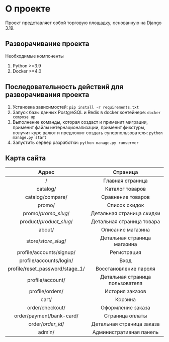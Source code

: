# О проекте

Проект представляет собой торговую площадку, основанную на Django 3.19.  


## Разворачивание проекта

Необходимые компоненты
1. Python >=3.9
2. Docker >=4.0

## Последовательность действий для разворачивания проекта

1. Установка зависимостей: `pip install -r requirements.txt`
2. Запуск базы данных PostgreSQL и Redis в docker контейнере: `docker compose up`
3. Выполнение команды, которая создаст и применит миграции, применит файлы интернационализации,
применит фикстуры, получит курс валют и предложит создать суперпользователя: `python manage.py start`
4. Запустить сервер разработки: `python manage.py runserver`

## Карта сайта

|              Адрес              |            Страница             |
|:-------------------------------:|:-------------------------------:|
|                /                |        Главная страница         |
|            catalog/             |         Каталог товаров         |
|        catalog/compare/         |        Сравнение товаров        |
|             promo/              |          Список скидок          |
|       promo/*promo_slug*/       |    Детальная страница скидки    |
|     product/*product_slug*/     |    Детальная страница товара    |
|             about/              |        Описание магазина        |
|       store/*store_slug*/       |   Детальная страница магазина   |
|    profile/accounts/signup/     |           Регистрация           |
|     profile/accounts/login/     |              Вход               |
| profile/reset_password/stage_1/ |      Восстановление пароля      |
|        profile/account/         | Детальная страница пользователя |
|         profile/orders/         |         История заказов         |
|              cart/              |             Корзина             |
|         order/checkout/         |        Оформление заказа        |
|    order/payment/bank-card/     |         Страница оплаты         |
|        order/*order_id*/        |    Детальная страница заказа    |
|             admin/              |     Административная панель     |